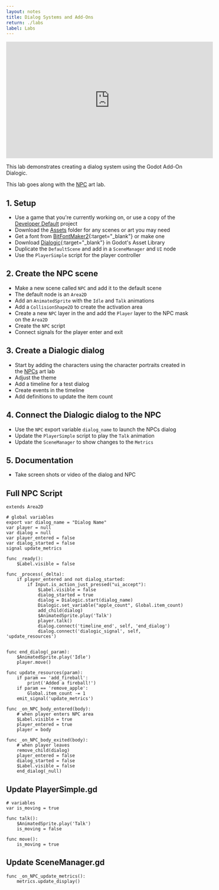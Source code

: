 ```yaml
---
layout: notes
title: Dialog Systems and Add-Ons
return: ./labs
label: Labs
---
```


<iframe width="560" height="315" src="https://www.youtube.com/embed/9cv5McRohFU?rel=0" frameborder="0" allowfullscreen></iframe>

This lab demonstrates creating a dialog system using the Godot Add-On Dialogic.

This lab goes along with the [NPC](./2-5_NPCs) art lab.

## 1. Setup
- Use a game that you're currently working on, or use a copy of the [Developer Default](./Developer_Default.zip) project
- Download the [Assets](./Assets.zip) folder for any scenes or art you may need
- Get a font from [BitFontMaker2](http://www.pentacom.jp/pentacom/bitfontmaker2/gallery/){:target="_blank"} or make one
- Download [Dialogic](https://github.com/coppolaemilio/dialogic){:target="_blank"} in Godot's Asset Library
- Duplicate the `DefaultScene` and add in a `SceneManager` and `UI` node
- Use the `PlayerSimple` script for the player controller

## 2. Create the NPC scene
- Make a new scene called `NPC` and add it to the default scene
- The default node is an `Area2D`
- Add an `AnimatedSprite` with the `Idle` and `Talk` animations
- Add a `CollisionShape2D` to create the activation area
- Create a new `NPC` layer in the and add the `Player` layer to the NPC mask on the `Area2D`
- Create the `NPC` script
- Connect signals for the player enter and exit

## 3. Create a Dialogic dialog
- Start by adding the characters using the character portraits created in the [NPCs](./2-5_NPCs) art lab
- Adjust the theme
- Add a timeline for a test dialog
- Create events in the timeline
- Add definitions to update the item count

## 4. Connect the Dialogic dialog to the NPC
- Use the `NPC` export variable `dialog_name` to launch the NPCs dialog
- Update the `PlayerSimple` script to play the `Talk` animation
- Update the `SceneManager` to show changes to the `Metrics`

## 5. Documentation
- Take screen shots or video of the dialog and NPC

## Full NPC Script
```
extends Area2D

# global variables
export var dialog_name = "Dialog Name"
var player = null
var dialog = null
var player_entered = false
var dialog_started = false
signal update_metrics

func _ready():
	$Label.visible = false

func _process(_delta):
	if player_entered and not dialog_started:
		if Input.is_action_just_pressed("ui_accept"):
			$Label.visible = false
			dialog_started = true
			dialog = Dialogic.start(dialog_name)
			Dialogic.set_variable("apple_count", Global.item_count)
			add_child(dialog)
			$AnimatedSprite.play('Talk')
			player.talk()
			dialog.connect('timeline_end', self, 'end_dialog')
			dialog.connect('dialogic_signal', self, 'update_resources')
			

func end_dialog(_param):
	$AnimatedSprite.play('Idle')
	player.move()

func update_resources(param):
	if param == 'add_fireball':
		print('Added a fireball!')
	if param == 'remove_apple':
		Global.item_count -= 1
	emit_signal('update_metrics')

func _on_NPC_body_entered(body):
	# when player enters NPC area
	$Label.visible = true
	player_entered = true
	player = body

func _on_NPC_body_exited(body):
	# when player leaves
	remove_child(dialog)
	player_entered = false
	dialog_started = false
	$Label.visible = false
	end_dialog(_null)

```

## Update PlayerSimple.gd
```
# variables
var is_moving = true

func talk():
	$AnimatedSprite.play('Talk')
	is_moving = false
	
func move():
	is_moving = true
```

## Update SceneManager.gd
```
func _on_NPC_update_metrics():
	metrics.update_display()
```